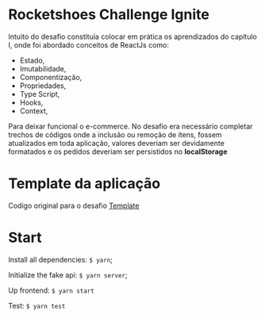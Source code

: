# Rocketshoes Challenge Ignite

Intuito do desafio constituía colocar em prática os aprendizados do capítulo I, onde foi abordado conceitos de ReactJs como: 
  * Estado, 
  * Imutabilidade, 
  * Componentização, 
  * Propriedades, 
  * Type Script,
  * Hooks,
  * Context,
 
 Para deixar funcional o e-commerce. No desafio era necessário completar trechos de códigos onde a inclusão ou remoção de itens, fossem atualizados em toda aplicação, valores deveriam ser devidamente formatados e os pedidos deveriam ser persistidos no **localStorage**
 
 # Template da aplicação
 Codigo original para o desafio
 [Template](rocketseat-education/ignite-template-reactjs-criando-um-hook-de-carrinho-de-compras)


# Start

Install all dependencies: `$ yarn`;

Initialize the fake api: `$ yarn server`;

Up frontend: `$ yarn start`

Test: `$ yarn test`

